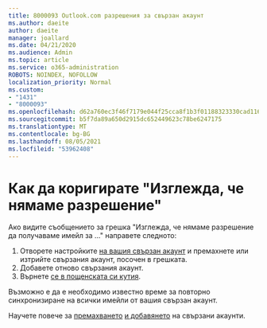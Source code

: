 ```yaml
---
title: 8000093 Outlook.com разрешения за свързан акаунт
ms.author: daeite
author: daeite
manager: joallard
ms.date: 04/21/2020
ms.audience: Admin
ms.topic: article
ms.service: o365-administration
ROBOTS: NOINDEX, NOFOLLOW
localization_priority: Normal
ms.custom:
- "1431"
- "8000093"
ms.openlocfilehash: d62a760ec3f46f7179e044f25cca8f1b3f01188323330cad11671311eef002e6
ms.sourcegitcommit: b5f7da89a650d2915dc652449623c78be6247175
ms.translationtype: MT
ms.contentlocale: bg-BG
ms.lasthandoff: 08/05/2021
ms.locfileid: "53962408"
---
```

# <a name="how-to-fix-it-looks-like-we-dont-have-permission"></a>Как да коригирате "Изглежда, че нямаме разрешение"

Ако видите съобщението за грешка "Изглежда, че нямаме разрешение да получаваме имейл за ..." направете следното:

1. Отворете настройките [на вашия свързан акаунт](https://outlook.live.com/mail/options/mail/accounts) и премахнете или изтрийте свързания акаунт, посочен в грешката.
2. Добавете отново свързания акаунт.
3. Върнете [се в пощенската си кутия](https://outlook.live.com/mail/inbox).

Възможно е да е необходимо известно време за повторно синхронизиране на всички имейли от вашия свързан акаунт.

Научете повече за [премахването](https://support.office.com/article/0b9a6b95-ff1b-46c1-bf60-d6b3b82c5ac8?wt.mc_id=Office_Outlook_com_Alchemy) [и добавянето](https://support.office.com/article/c5224df4-5885-4e79-91ba-523aa743f0ba?wt.mc_id=Office_Outlook_com_Alchemy) на свързани акаунти.